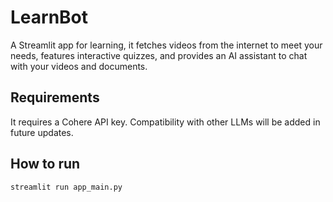 # LearnBot
A Streamlit app for learning, it fetches videos from the internet to meet your needs, features interactive quizzes, and provides an AI assistant to chat with your videos and documents.

## Requirements
It requires a Cohere API key. Compatibility with other LLMs will be added in future updates.

## How to run

```bash
streamlit run app_main.py
```